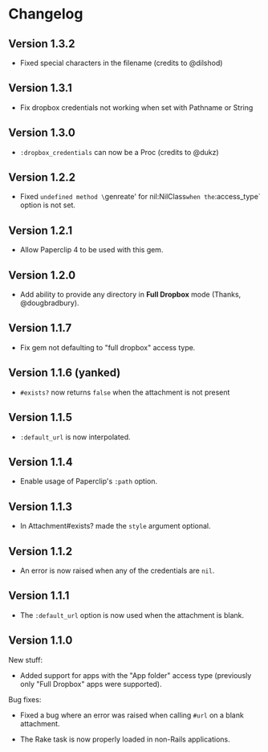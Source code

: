 # Changelog

## Version 1.3.2

* Fixed special characters in the filename (credits to @dilshod)

## Version 1.3.1

* Fix dropbox credentials not working when set with Pathname or String

## Version 1.3.0

- `:dropbox_credentials` can now be a Proc (credits to @dukz)

## Version 1.2.2

- Fixed `undefined method \`genreate' for nil:NilClass` when the `:access_type`
  option is not set.

## Version 1.2.1

- Allow Paperclip 4 to be used with this gem.

## Version 1.2.0

- Add ability to provide any directory in **Full Dropbox** mode (Thanks,
  @dougbradbury).

## Version 1.1.7

- Fix gem not defaulting to "full dropbox" access type.

## Version 1.1.6 (yanked)

- `#exists?` now returns `false` when the attachment is not present

## Version 1.1.5

- `:default_url` is now interpolated.

## Version 1.1.4

- Enable usage of Paperclip's `:path` option.

## Version 1.1.3

- In Attachment#exists? made the `style` argument optional.

## Version 1.1.2

- An error is now raised when any of the credentials are `nil`.

## Version 1.1.1

- The `:default_url` option is now used when the attachment is blank.

## Version 1.1.0

New stuff:

- Added support for apps with the "App folder" access type (previously
  only "Full Dropbox" apps were supported).

Bug fixes:

- Fixed a bug where an error was raised when calling `#url` on a blank
  attachment.

- The Rake task is now properly loaded in non-Rails applications.
